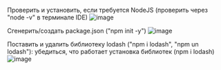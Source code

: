 Проверить и установить, если требуется NodeJS (проверить через "node -v" в терминале IDE)
![image](https://github.com/Yuriy228822/My-homework/assets/160457523/8d3d69de-a802-4d99-9a22-53b99cabcacf)


Сгенерить/создать package.json ("npm init -y")
![image](https://github.com/Yuriy228822/My-homework/assets/160457523/dfd21b41-bb9b-4e2d-ad6d-17c2d883351e)

Поставить и удалить библиотеку lodash ("npm i lodash", "npm un lodash"): убедиться, что работает установка библиотек
(npm i lodash)
![image](https://github.com/Yuriy228822/My-homework/assets/160457523/cc376726-68a0-4bcf-bf8b-79d233efed33)

